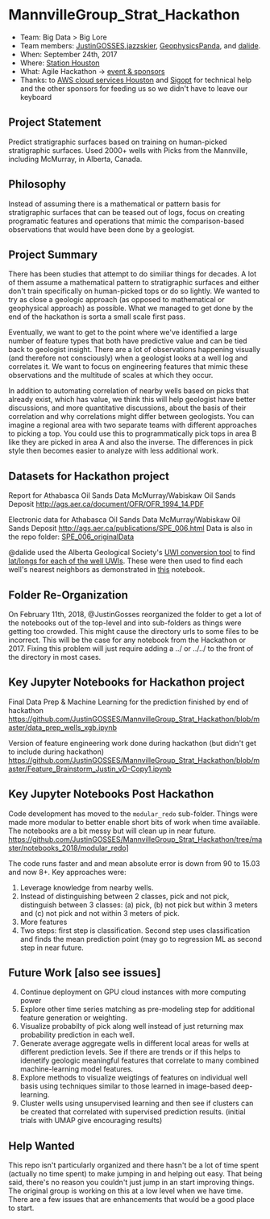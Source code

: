# MannvilleGroup_Strat_Hackathon
- Team: Big Data > Big Lore
- Team members: <a href="https://github.com/JustinGOSSES">JustinGOSSES</a>,<a href="https://github.com/jazzskier">jazzskier</a>, <a href="https://github.com/GeophysicsPanda">GeophysicsPanda</a>, and <a href="https://github.com/dalide">dalide</a>.
- When: September 24th, 2017
- Where: <a href="http://stationhouston.com/">Station Houston</a>
- What: Agile Hackathon -> <a href="https://agilescientific.com/events/subsurface2018">event & sponsors</a>
- Thanks: to <a href="https://www.meetup.com/AWS-Houston/">AWS cloud services Houston</a> and <a href="https://sigopt.com/">Sigopt</a> for technical help and the other sponsors for feeding us so we didn't have to leave our keyboard

## Project Statement
Predict stratigraphic surfaces based on training on human-picked stratigraphic surfaces. Used 2000+ wells with Picks from the Mannville, including McMurray, in Alberta, Canada.

## Philosophy 
Instead of assuming there is a mathematical or pattern basis for stratigraphic surfaces that can be teased out of logs, focus on creating programatic features and operations that mimic the comparison-based observations that would have been done by a geologist.

## Project Summary
There has been studies that attempt to do similiar things for decades. A lot of them assume a mathematical pattern to stratigraphic surfaces and either don't train specifically on human-picked tops or do so lightly. We wanted to try as close a geologic approach (as opposed to mathematical or geophysical approach) as possible. What we managed to get done by the end of the hackathon is sorta a small scale first pass. 

Eventually, we want to get to the point where we've identified a large number of feature types that both have predictive value and can be tied back to geologist insight. There are a lot of observations happening visually (and therefore not consciously)  when a geologist looks at a well log and correlates it. We want to focus on engineering features that mimic these observations and the multitude of scales at which they occur.

In addition to automating correlation of nearby wells based on picks that already exist, which has value, we think this will help geologist have better discussions, and more quantitative discussions, about the basis of their correlation and why correlations might differ between geologists. You can imagine a regional area with two separate teams with different approaches to picking a top. You could use this to programmatically pick tops in area B like they are picked in area A and also the inverse. The differences in pick style then becomes easier to analyze with less additional work. 

## Datasets for Hackathon project

Report for Athabasca Oil Sands Data McMurray/Wabiskaw Oil Sands Deposit
http://ags.aer.ca/document/OFR/OFR_1994_14.PDF

Electronic data for Athabasca Oil Sands Data McMurray/Wabiskaw Oil Sands Deposit
http://ags.aer.ca/publications/SPE_006.html
Data is also in the repo folder: <a href="https://github.com/JustinGOSSES/MannvilleGroup_Strat_Hackathon/tree/master/SPE_006_originalData">SPE_006_originalData</a>

@dalide used the Alberta Geological Society's <a href="http://www1.aer.ca/GISConversionTools/conversion_tools.html">UWI conversion tool</a> to find <a href="https://github.com/JustinGOSSES/MannvilleGroup_Strat_Hackathon/blob/master/well_lat_lng.csv">lat/longs for each of the well UWIs</a>. These were then used to find each well's nearest neighbors as demonstrated in <a href="https://github.com/JustinGOSSES/MannvilleGroup_Strat_Hackathon/blob/master/notebooks_2018/mapmaking/Map_Exploration_v2-KDtree.ipynb">this</a> notebook. 

## Folder Re-Organization
On February 11th, 2018, @JustinGosses reorganized the folder to get a lot of the notebooks out of the top-level and into sub-folders as things were getting too crowded. This might cause the directory urls to some files to be incorrect. This will be the case for any notebook from the Hackathon or 2017. Fixing this problem will just require adding a ../ or ../../ to the front of the directory in most cases.

## Key Jupyter Notebooks for Hackathon project

Final Data Prep & Machine Learning for the prediction finished by end of hackathon
https://github.com/JustinGOSSES/MannvilleGroup_Strat_Hackathon/blob/master/data_prep_wells_xgb.ipynb

Version of feature engineering work done during hackathon (but didn't get to include during hackathon)
https://github.com/JustinGOSSES/MannvilleGroup_Strat_Hackathon/blob/master/Feature_Brainstorm_Justin_vD-Copy1.ipynb

## Key Jupyter Notebooks Post Hackathon
Code development has moved to the `modular_redo` sub-folder. Things were made more modular to better enable short bits of work when time available. The notebooks are a bit messy but will clean up in near future.
https://github.com/JustinGOSSES/MannvilleGroup_Strat_Hackathon/tree/master/notebooks_2018/modular_redo]

The code runs faster and and mean absolute error is down from 90 to 15.03 and now 8+. Key approaches were:
1. Leverage knowledge from nearby wells.
2. Instead of distinguishing between 2 classes, pick and not pick, distinguish between 3 classes: (a) pick, (b) not pick but within 3 meters and (c) not pick and not within 3 meters of pick.
3. More features
4. Two steps: first step is classification. Second step uses classification and finds the mean prediction point (may go to regression ML as second step in near future. 


## Future Work [also see issues]
4. Continue deployment on GPU cloud instances with more computing power
6. Explore other time series matching as pre-modeling step for additional feature generation or weighting. 
7. Visualize probabilty of pick along well instead of just returning max probability prediction in each well. 
8. Generate average aggregate wells in different local areas for wells at different prediction levels. See if there are trends or if this helps to idenetify geologic meaningful features that correlate to many combined machine-learning model features. 
9. Explore methods to visualize weigtings of features on individual well basis using techniques similar to those learned in image-based deep-learning. 
10. Cluster wells using unsupervised learning and then see if clusters can be created that correlated with supervised prediction results. (initial trials with UMAP give encouraging results)

## Help Wanted
This repo isn't particularly organized and there hasn't be a lot of time spent (actually no time spent) to make jumping in and helping out easy. That being said, there's no reason you couldn't just jump in an start improving things. The original group is working on this at a low level when we have time. There are a few issues that are enhancements that would be a good place to start.
